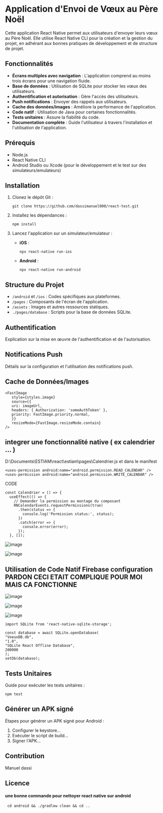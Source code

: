 
# Application d'Envoi de Vœux au Père Noël

Cette application React Native permet aux utilisateurs d'envoyer leurs vœux au Père Noël. Elle utilise React Native CLI pour la création et la gestion du projet, en adhérant aux bonnes pratiques de développement et de structure de projet.

## Fonctionnalités

- **Écrans multiples avec navigation** : L'application comprend au moins trois écrans pour une navigation fluide.
- **Base de données** : Utilisation de SQLite pour stocker les vœux des utilisateurs.
- **Authentification et autorisation** : Gère l'accès des utilisateurs.
- **Push notifications** : Envoyer des rappels aux utilisateurs.
- **Cache des données/images** : Améliore la performance de l'application.
- **Code natif** : Utilisation de Java pour certaines fonctionnalités.
- **Tests unitaires** : Assure la fiabilité du code.
- **Documentation complète** : Guide l'utilisateur à travers l'installation et l'utilisation de l'application.

## Prérequis

- Node.js
- React Native CLI
- Android Studio ou Xcode (pour le développement et le test sur des simulateurs/emulateurs)

## Installation

1. Clonez le dépôt Git :

    ```
    git clone https://github.com/dassimanuel000/react-test.git
    ```

2. Installez les dépendances :

    ```
    npm install
    ```

3. Lancez l'application sur un simulateur/emulateur :

    - **iOS** :
        ```
        npx react-native run-ios
        ```
    - **Android** :
        ```
        npx react-native run-android
        ```

## Structure du Projet

- `/android` et `/ios` : Codes spécifiques aux plateformes.
- `/pages` : Composants de l'écran de l'application.
- `/assets` : Images et autres ressources statiques.
- `./pages/database` : Scripts pour la base de données SQLite.

## Authentification

Explication sur la mise en œuvre de l'authentification et de l'autorisation.

## Notifications Push

Détails sur la configuration et l'utilisation des notifications push.

## Cache de Données/Images


```
<FastImage
   style={styles.image}
   source={{
   uri: imageUrl,
   headers: { Authorization: 'someAuthToken' },
   priority: FastImage.priority.normal,
   }}
   resizeMode={FastImage.resizeMode.contain}
/>

```
## integrer une fonctionnalité native ( ex calendrier ... )

D:\Documents\ESTIAM\react\estiam\pages\Calendrier.js et dans le manifest

```
<uses-permission android:name="android.permission.READ_CALENDAR" />
<uses-permission android:name="android.permission.WRITE_CALENDAR" />

```
CODE 
```
const Calendrier = () => {
  useEffect(() => {
    // Demander la permission au montage du composant
    RNCalendarEvents.requestPermissions(true)
      .then(status => {
        console.log('Permission status:', status);
      })
      .catch(error => {
        console.error(error);
      });
  }, []);
```
![image](https://github.com/dassimanuel000/react-test/assets/58192026/7206b41d-377d-45d1-9ce9-b5978d7ec92f)

![image](https://github.com/dassimanuel000/react-test/assets/58192026/97bb0cfb-82db-4e15-9d18-37e25dc33456)

## Utilisation de Code Natif Firebase configuration PARDON CECI ETAIT COMPLIQUE POUR MOI MAIS CA FONCTIONNE

![image](https://github.com/dassimanuel000/react-test/assets/58192026/952eb2ca-9cec-420e-8826-d35d0fd95098)

![image](https://github.com/dassimanuel000/react-test/assets/58192026/799cd08e-5244-473a-9fb1-6e277ba01639)

![image](https://github.com/dassimanuel000/react-test/assets/58192026/5908c3e8-3195-497b-b527-fdb4da6757ea)

```
import SQLite from 'react-native-sqlite-storage';

const database = await SQLite.openDatabase(
"VoeuxDB.db",
"1.0",
"SQLite React Offline Database",
200000
);
setDb(database);

```



## Tests Unitaires

Guide pour exécuter les tests unitaires :

```
npm test
```

## Générer un APK signé

Étapes pour générer un APK signé pour Android :

1. Configurer le keystore...
2. Exécuter le script de build...
3. Signer l'APK...

## Contribution

Manuel dassi


## Licence


#### une bonne commande pour nettoyer react native sur android

```
 cd android && ./gradlew clean && cd ..

```
